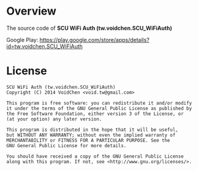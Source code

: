 # Overview

The source code of **SCU WiFi Auth (tw.voidchen.SCU_WiFiAuth)**

Google Play: https://play.google.com/store/apps/details?id=tw.voidchen.SCU_WiFiAuth

# License

    SCU WiFi Auth (tw.voidchen.SCU_WiFiAuth)
    Copyright (C) 2014 VoidChen <void.tw@gmail.com>

    This program is free software: you can redistribute it and/or modify
    it under the terms of the GNU General Public License as published by
    the Free Software Foundation, either version 3 of the License, or
    (at your option) any later version.

    This program is distributed in the hope that it will be useful,
    but WITHOUT ANY WARRANTY; without even the implied warranty of
    MERCHANTABILITY or FITNESS FOR A PARTICULAR PURPOSE. See the
    GNU General Public License for more details.

    You should have received a copy of the GNU General Public License
    along with this program. If not, see <http://www.gnu.org/licenses/>.
    
